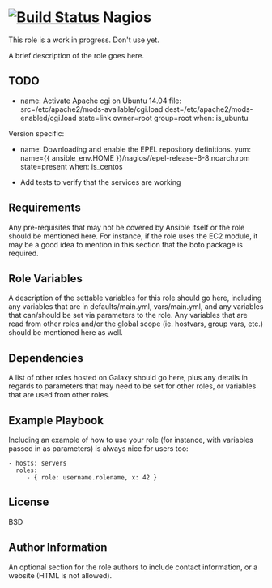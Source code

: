 [![Build Status](https://travis-ci.org/networklore/ansible-role-nagios.svg?branch=master)](https://travis-ci.org/networklore/ansible-role-nagios)
Nagios
======

This role is a work in progress. Don't use yet.

A brief description of the role goes here.

TODO
----

- name: Activate Apache cgi  on Ubuntu 14.04
  file: src=/etc/apache2/mods-available/cgi.load dest=/etc/apache2/mods-enabled/cgi.load state=link owner=root group=root
  when: is_ubuntu

Version specific:
  - name: Downloading and enable the EPEL repository definitions.
    yum: name={{ ansible_env.HOME }}/nagios//epel-release-6-8.noarch.rpm state=present
    when: is_centos

* Add tests to verify that the services are working

Requirements
------------

Any pre-requisites that may not be covered by Ansible itself or the role should be mentioned here. For instance, if the role uses the EC2 module, it may be a good idea to mention in this section that the boto package is required.

Role Variables
--------------

A description of the settable variables for this role should go here, including any variables that are in defaults/main.yml, vars/main.yml, and any variables that can/should be set via parameters to the role. Any variables that are read from other roles and/or the global scope (ie. hostvars, group vars, etc.) should be mentioned here as well.

Dependencies
------------

A list of other roles hosted on Galaxy should go here, plus any details in regards to parameters that may need to be set for other roles, or variables that are used from other roles.

Example Playbook
----------------

Including an example of how to use your role (for instance, with variables passed in as parameters) is always nice for users too:

    - hosts: servers
      roles:
         - { role: username.rolename, x: 42 }

License
-------

BSD

Author Information
------------------

An optional section for the role authors to include contact information, or a website (HTML is not allowed).
